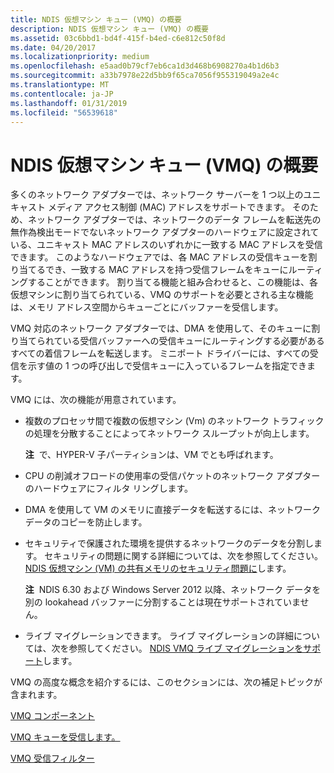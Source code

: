 ```yaml
---
title: NDIS 仮想マシン キュー (VMQ) の概要
description: NDIS 仮想マシン キュー (VMQ) の概要
ms.assetid: 03c6bbd1-bd4f-415f-b4ed-c6e812c50f8d
ms.date: 04/20/2017
ms.localizationpriority: medium
ms.openlocfilehash: e5aad0b79cf7eb6ca1d3d468b6908270a4b1d6b3
ms.sourcegitcommit: a33b7978e22d5bb9f65ca7056f955319049a2e4c
ms.translationtype: MT
ms.contentlocale: ja-JP
ms.lasthandoff: 01/31/2019
ms.locfileid: "56539618"
---
```

# <a name="introduction-to-ndis-virtual-machine-queue-vmq"></a>NDIS 仮想マシン キュー (VMQ) の概要





多くのネットワーク アダプターでは、ネットワーク サーバーを 1 つ以上のユニキャスト メディア アクセス制御 (MAC) アドレスをサポートできます。 そのため、ネットワーク アダプターでは、ネットワークのデータ フレームを転送先の無作為検出モードでないネットワーク アダプターのハードウェアに設定されている、ユニキャスト MAC アドレスのいずれかに一致する MAC アドレスを受信できます。 このようなハードウェアでは、各 MAC アドレスの受信キューを割り当てるでき、一致する MAC アドレスを持つ受信フレームをキューにルーティングすることができます。 割り当てる機能と組み合わせると、この機能は、各仮想マシンに割り当てられている、VMQ のサポートを必要とされる主な機能は、メモリ アドレス空間からキューごとにバッファーを受信します。

VMQ 対応のネットワーク アダプターでは、DMA を使用して、そのキューに割り当てられている受信バッファーへの受信キューにルーティングする必要があるすべての着信フレームを転送します。 ミニポート ドライバーには、すべての受信を示す値の 1 つの呼び出しで受信キューに入っているフレームを指定できます。

VMQ には、次の機能が用意されています。

-   複数のプロセッサ間で複数の仮想マシン (Vm) のネットワーク トラフィックの処理を分散することによってネットワーク スループットが向上します。

    **注**  で、HYPER-V 子パーティションは、VM でとも呼ばれます。

     

-   CPU の削減オフロードの使用率の受信パケットのネットワーク アダプターのハードウェアにフィルタ リングします。

-   DMA を使用して VM のメモリに直接データを転送するには、ネットワーク データのコピーを防止します。

-   セキュリティで保護された環境を提供するネットワークのデータを分割します。 セキュリティの問題に関する詳細については、次を参照してください。 [NDIS 仮想マシン (VM) の共有メモリのセキュリティ問題に](security-issues-with-ndis-virtual-machine--vm--shared-memory.md)します。

    **注**  NDIS 6.30 および Windows Server 2012 以降、ネットワーク データを別の lookahead バッファーに分割することは現在サポートされていません。

     

-   ライブ マイグレーションできます。 ライブ マイグレーションの詳細については、次を参照してください。 [NDIS VMQ ライブ マイグレーションをサポート](ndis-vmq-live-migration-support.md)します。

VMQ の高度な概念を紹介するには、このセクションには、次の補足トピックが含まれます。

[VMQ コンポーネント](vmq-components.md)

[VMQ キューを受信します。](vmq-receive-queues.md)

[VMQ 受信フィルター](vmq-receive-filters.md)

 

 





